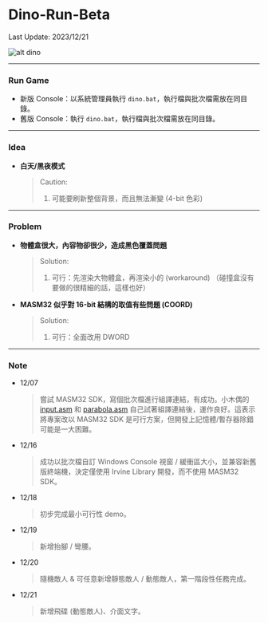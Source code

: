 # Dino-Run-Beta
Last Update: 2023/12/21

![alt dino](https://raw.githubusercontent.com/RogelioKG/Dino-Run/main/preview/dino.gif)

---
### Run Game 
+ 新版 Console：以系統管理員執行 `dino.bat`，執行檔與批次檔需放在同目錄。
+ 舊版 Console：執行 `dino.bat`，執行檔與批次檔需放在同目錄。

---
### Idea

+ **白天/黑夜模式**
    > Caution:
    > 1. 可能要刷新整個背景，而且無法漸變 (4-bit 色彩)

---
### Problem
+ **物體盒很大，內容物卻很少，造成黑色覆蓋問題**
    > Solution:
    > 1. 可行：先渲染大物體盒，再渲染小的 (workaround)
    >（碰撞盒沒有要做的很精細的話，這樣也好）

+ **MASM32 似乎對 16-bit 結構的取值有些問題 (COORD)**
    > Solution:
    > 1. 可行：全面改用 DWORD

---
### Note
+ 12/07
    > 嘗試 MASM32 SDK，寫個批次檔進行組譯連結，有成功。小木偶的 [input.asm](https://wanker742126.neocities.org/old/win32asm/w32asm_ch03) 和 [parabola.asm](https://wanker742126.neocities.org/old/win32asm/w32asm_ch04) 自己試著組譯連結後，運作良好。這表示將專案改以 MASM32 SDK 是可行方案，但開發上記憶體/暫存器除錯可能是一大困難。
+ 12/16
    > 成功以批次檔自訂 Windows Console 視窗 / 緩衝區大小，並兼容新舊版終端機，決定僅使用 Irvine Library 開發，而不使用 MASM32 SDK。
+ 12/18
    > 初步完成最小可行性 demo。
+ 12/19
    > 新增抬腳 / 彎腰。
+ 12/20
    > 隨機敵人 & 可任意新增靜態敵人 / 動態敵人，第一階段性任務完成。
+ 12/21
    > 新增飛碟 (動態敵人)、介面文字。
